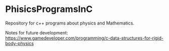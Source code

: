 # PhisicsProgramsInC
Repository for c++ programs about physics and Mathematics.

Notes for future development:
https://www.gamedeveloper.com/programming/c-data-structures-for-rigid-body-physics

